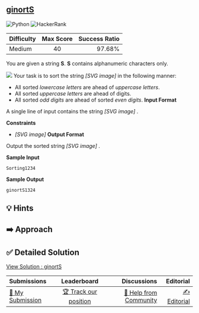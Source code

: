 ## [ginortS](https://www.hackerrank.com/challenges/ginorts)

![Python](https://img.shields.io/badge/python-3670A0?style=for-the-badge&logo=python&logoColor=ffdd54) ![HackerRank](https://img.shields.io/badge/-Hackerrank-2EC866?style=for-the-badge&logo=HackerRank&logoColor=white)

| Difficulty | Max Score | Success Ratio |
| :--------- | :-------: | ------------: |
| Medium     |    40     |        97.68% |

You are given a string **S**.
**S** contains alphanumeric characters only. 

![](http://i.imgur.com/u7WkSk7.gif)
Your task is to sort the string  *[SVG image]*  in the following manner:


* All sorted *lowercase letters* are ahead of *uppercase letters*.
* All sorted *uppercase letters* are ahead of digits.
* All sorted *odd digits* are ahead of sorted *even digits*.
**Input Format**

A single line of input contains the string  *[SVG image]* .

**Constraints**

* *[SVG image]*
**Output Format**

Output the sorted string  *[SVG image]* .

**Sample Input**


```
Sorting1234

```
**Sample Output**


```
ginortS1324

```

## 💡 Hints 

## ➡️ Approach 

## ✅ Detailed Solution
[View Solution : ginortS](./ginorts.py)

| Submissions                                                                  |                                    Leaderboard                                    |                                                                  Discussions |                                                              Editorial |
| :--------------------------------------------------------------------------- | :-------------------------------------------------------------------------------: | ---------------------------------------------------------------------------: | ---------------------------------------------------------------------: |
| [📝 My Submission](https://www.hackerrank.com/challenges/ginorts/submissions) | [🏆 Track our position](https://www.hackerrank.com/challenges/ginorts/leaderboard) | [🤔 Help from Community](https://www.hackerrank.com/challenges/ginorts/forum) | [✍️ Editorial](https://www.hackerrank.com/challenges/ginorts/editorial) |

